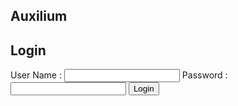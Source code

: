 <html>
<head>
<title>Auxilium</title>
<link rel="stylesheet" href="haha.css"/>
<script src="login.js"></script>
</head>
<body>
    <h2>Auxilium</h2>
<div class="container">
<div class="main">
<h2>Login</h2>
<form id="form_id" method="post" name="myform">
<label>User Name :</label>
<input type="text" name="username" id="username"/>
<label>Password :</label>
<input type="password" name="password" id="password"/>
<input type="button" value="Login" id="submit" onclick="validate()"/>
</form>
</div>
</body>
</html>

